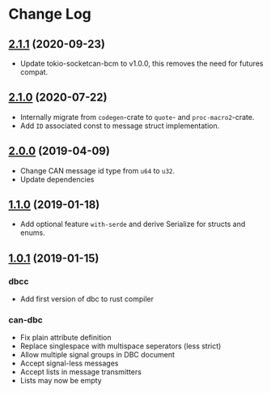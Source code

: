 # Change Log
## [2.1.1](https://github.com/marcelbuesing/can-dbc/tree/2.1.1) (2020-09-23)
- Update tokio-socketcan-bcm to v1.0.0, this removes the need for futures compat.

## [2.1.0](https://github.com/marcelbuesing/can-dbc/tree/2.1.0) (2020-07-22)
- Internally migrate from `codegen`-crate to `quote`- and `proc-macro2`-crate.
- Add `ID` associated const to message struct implementation.

## [2.0.0](https://github.com/marcelbuesing/can-dbc/tree/2.0.0) (2019-04-09)
- Change CAN message id type from `u64` to `u32`.
- Update dependencies

## [1.1.0](https://github.com/marcelbuesing/can-dbc/tree/1.1.0) (2019-01-18)
- Add optional feature `with-serde` and derive Serialize for structs and enums.

## [1.0.1](https://github.com/marcelbuesing/can-dbc/tree/1.0.1) (2019-01-15)

### dbcc
- Add first version of dbc to rust compiler

### can-dbc
- Fix plain attribute definition
- Replace singlespace with multispace seperators (less strict)
- Allow multiple signal groups in DBC document
- Accept signal-less messages
- Accept lists in message transmitters
- Lists may now be empty

